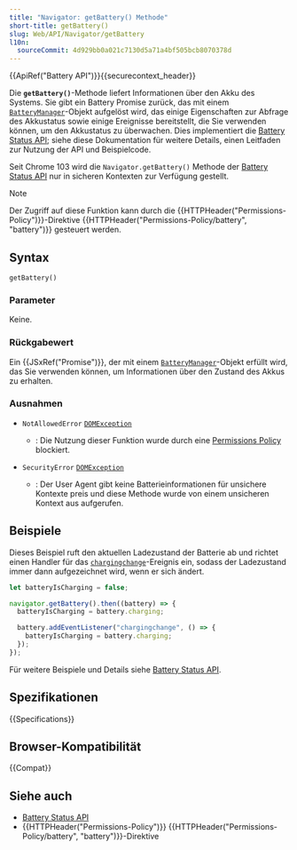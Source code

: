 ```yaml
---
title: "Navigator: getBattery() Methode"
short-title: getBattery()
slug: Web/API/Navigator/getBattery
l10n:
  sourceCommit: 4d929bb0a021c7130d5a71a4bf505bcb8070378d
---
```


{{ApiRef("Battery API")}}{{securecontext_header}}

Die **`getBattery()`**-Methode liefert Informationen über den Akku des Systems.
Sie gibt ein Battery Promise zurück, das mit einem [`BatteryManager`](/de/docs/Web/API/BatteryManager)-Objekt aufgelöst wird, das einige Eigenschaften zur Abfrage des Akkustatus sowie einige Ereignisse bereitstellt, die Sie verwenden können, um den Akkustatus zu überwachen.
Dies implementiert die [Battery Status API](/de/docs/Web/API/Battery_Status_API); siehe diese Dokumentation für weitere Details, einen Leitfaden zur Nutzung der API und Beispielcode.

Seit Chrome 103 wird die `Navigator.getBattery()` Methode der [Battery Status API](/de/docs/Web/API/Battery_Status_API) nur in sicheren Kontexten zur Verfügung gestellt.

> [!NOTE]
> Der Zugriff auf diese Funktion kann durch die {{HTTPHeader("Permissions-Policy")}}-Direktive {{HTTPHeader("Permissions-Policy/battery", "battery")}} gesteuert werden.

## Syntax

```js-nolint
getBattery()
```

### Parameter

Keine.

### Rückgabewert

Ein {{JSxRef("Promise")}}, der mit einem [`BatteryManager`](/de/docs/Web/API/BatteryManager)-Objekt erfüllt wird, das Sie verwenden können, um Informationen über den Zustand des Akkus zu erhalten.

### Ausnahmen

- `NotAllowedError` [`DOMException`](/de/docs/Web/API/DOMException)

  - : Die Nutzung dieser Funktion wurde durch eine [Permissions Policy](/de/docs/Web/HTTP/Guides/Permissions_Policy) blockiert.

- `SecurityError` [`DOMException`](/de/docs/Web/API/DOMException)
  - : Der User Agent gibt keine Batterieinformationen für unsichere Kontexte preis und diese Methode wurde von einem unsicheren Kontext aus aufgerufen.

## Beispiele

Dieses Beispiel ruft den aktuellen Ladezustand der Batterie ab und richtet einen Handler für das [`chargingchange`](/de/docs/Web/API/BatteryManager/chargingchange_event)-Ereignis ein, sodass der Ladezustand immer dann aufgezeichnet wird, wenn er sich ändert.

```js
let batteryIsCharging = false;

navigator.getBattery().then((battery) => {
  batteryIsCharging = battery.charging;

  battery.addEventListener("chargingchange", () => {
    batteryIsCharging = battery.charging;
  });
});
```

Für weitere Beispiele und Details siehe [Battery Status API](/de/docs/Web/API/Battery_Status_API).

## Spezifikationen

{{Specifications}}

## Browser-Kompatibilität

{{Compat}}

## Siehe auch

- [Battery Status API](/de/docs/Web/API/Battery_Status_API)
- {{HTTPHeader("Permissions-Policy")}} {{HTTPHeader("Permissions-Policy/battery", "battery")}}-Direktive
